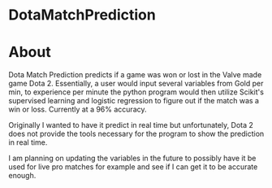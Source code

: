 # DotaMatchPrediction


# About
Dota Match Prediction predicts if a game was won or lost in the Valve made game Dota 2. Essentially, a user would input several variables from Gold per min, to experience per minute
the python program would then utilize Scikit's supervised learning and logistic regression to figure out if the match was a win or loss. Currently at a 96% accuracy.

Originally I wanted to have it predict in real time but unfortunately, Dota 2 does not provide the tools necessary for the program to show the prediction in real time.

I am planning on updating the variables in the future to possibly have it be used for live pro matches for example and see if I can get it to be accurate enough.
